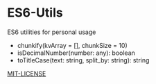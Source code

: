 # ES6-Utils
ES6 utilities for personal usage

- chunkify(kvArray = [], chunkSize = 10)
- isDecimalNumber(number: any): boolean
- toTitleCase(text: string,  split_by: string): string

[MIT-LICENSE](./LICENSE)